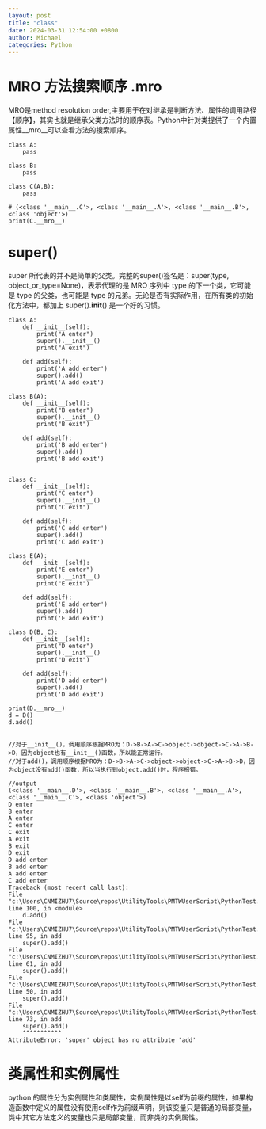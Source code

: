```yaml
---
layout: post
title: "class"
date: 2024-03-31 12:54:00 +0800
author: Michael
categories: Python
---
```


# MRO 方法搜索顺序 .__mro__
MRO是method resolution order,主要用于在对继承是判断方法、属性的调用路径【顺序】，其实也就是继承父类方法时的顺序表。Python中针对类提供了一个内置属性__mro__可以查看方法的搜索顺序。

    class A:
        pass

    class B:
        pass

    class C(A,B):
        pass

    # (<class '__main__.C'>, <class '__main__.A'>, <class '__main__.B'>, <class 'object'>)
    print(C.__mro__)    

# super()
super 所代表的并不是简单的父类。完整的super()签名是：super(type, object_or_type=None)，表示代理的是 MRO 序列中 type 的下一个类，它可能是 type 的父类，也可能是 type 的兄弟。无论是否有实际作用，在所有类的初始化方法中，都加上 super().__init__() 是一个好的习惯。

    class A:
        def __init__(self):
            print("A enter")
            super().__init__()
            print("A exit")
            
        def add(self):
            print('A add enter')
            super().add()
            print('A add exit')

    class B(A):
        def __init__(self):
            print("B enter")
            super().__init__()
            print("B exit")
            
        def add(self):
            print('B add enter')
            super().add()
            print('B add exit')
            

    class C:
        def __init__(self):
            print("C enter")
            super().__init__()
            print("C exit")
            
        def add(self):
            print('C add enter')
            super().add()
            print('C add exit')

    class E(A):
        def __init__(self):
            print("E enter")
            super().__init__()
            print("E exit")
            
        def add(self):
            print('E add enter')
            super().add()
            print('E add exit')

    class D(B, C):
        def __init__(self):
            print("D enter")
            super().__init__()
            print("D exit")
            
        def add(self):
            print('D add enter')
            super().add()
            print('D add exit')

    print(D.__mro__)  
    d = D()
    d.add()

    
    //对于__init__()，调用顺序根据MRO为：D->B->A->C->object->object->C->A->B->D，因为object也有__init__()函数，所以能正常运行。
    //对于add()，调用顺序根据MRO为：D->B->A->C->object->object->C->A->B->D，因为object没有add()函数，所以当执行到object.add()时，程序报错。
    
    //output
    (<class '__main__.D'>, <class '__main__.B'>, <class '__main__.A'>, <class '__main__.C'>, <class 'object'>)
    D enter
    B enter
    A enter
    C enter
    C exit
    A exit
    B exit
    D exit
    D add enter
    B add enter
    A add enter
    C add enter
    Traceback (most recent call last):
    File "c:\Users\CNMIZHU7\Source\repos\UtilityTools\PMTWUserScript\PythonTest.py", line 100, in <module>
        d.add()
    File "c:\Users\CNMIZHU7\Source\repos\UtilityTools\PMTWUserScript\PythonTest.py", line 95, in add
        super().add()
    File "c:\Users\CNMIZHU7\Source\repos\UtilityTools\PMTWUserScript\PythonTest.py", line 61, in add
        super().add()
    File "c:\Users\CNMIZHU7\Source\repos\UtilityTools\PMTWUserScript\PythonTest.py", line 50, in add
        super().add()
    File "c:\Users\CNMIZHU7\Source\repos\UtilityTools\PMTWUserScript\PythonTest.py", line 73, in add
        super().add()
        ^^^^^^^^^^^
    AttributeError: 'super' object has no attribute 'add'

# 类属性和实例属性
python 的属性分为实例属性和类属性，实例属性是以self为前缀的属性，如果构造函数中定义的属性没有使用self作为前缀声明，则该变量只是普通的局部变量，类中其它方法定义的变量也只是局部变量，而非类的实例属性。